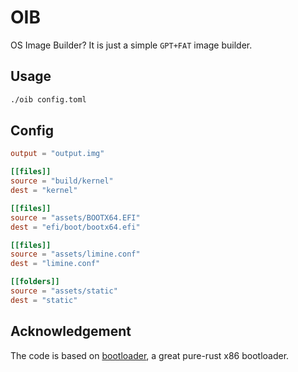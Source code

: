 # OIB

OS Image Builder? It is just a simple `GPT+FAT` image builder.

## Usage

```bash
./oib config.toml
```

## Config

```toml
output = "output.img"

[[files]]
source = "build/kernel"
dest = "kernel"

[[files]]
source = "assets/BOOTX64.EFI"
dest = "efi/boot/bootx64.efi"

[[files]]
source = "assets/limine.conf"
dest = "limine.conf"

[[folders]]
source = "assets/static"
dest = "static"
```

## Acknowledgement

The code is based on [bootloader](https://github.com/rust-osdev/bootloader), a great pure-rust x86 bootloader.
